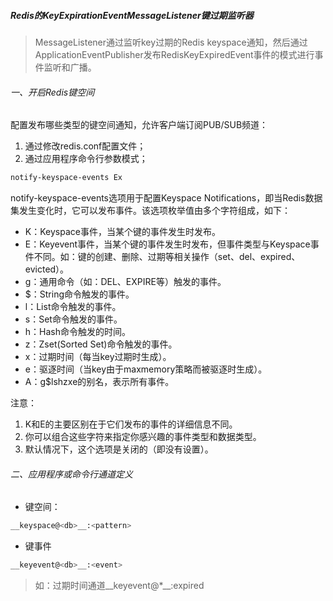 ##### Redis的KeyExpirationEventMessageListener键过期监听器

> MessageListener通过监听key过期的Redis keyspace通知，然后通过ApplicationEventPublisher发布RedisKeyExpiredEvent事件的模式进行事件监听和广播。

###### 一、开启Redis键空间

配置发布哪些类型的键空间通知，允许客户端订阅PUB/SUB频道：

1. 通过修改redis.conf配置文件；
2. 通过应用程序命令行参数模式；

```sh
notify-keyspace-events Ex
```

notify-keyspace-events选项用于配置Keyspace Notifications，即当Redis数据集发生变化时，它可以发布事件。该选项枚举值由多个字符组成，如下：

- K：Keyspace事件，当某个键的事件发生时发布。
- E：Keyevent事件，当某个键的事件发生时发布，但事件类型与Keyspace事件不同。如：键的创建、删除、过期等相关操作（set、del、expired、evicted）。
- g：通用命令（如：DEL、EXPIRE等）触发的事件。
- $：String命令触发的事件。
- l：List命令触发的事件。
- s：Set命令触发的事件。
- h：Hash命令触发的时间。
- z：Zset(Sorted Set)命令触发的事件。
- x：过期时间（每当key过期时生成）。
- e：驱逐时间（当key由于maxmemory策略而被驱逐时生成）。
- A：g$lshzxe的别名，表示所有事件。

注意：

1. K和E的主要区别在于它们发布的事件的详细信息不同。
2. 你可以组合这些字符来指定你感兴趣的事件类型和数据类型。
3. 默认情况下，这个选项是关闭的（即没有设置）。

###### 二、应用程序或命令行通道定义

- 键空间：

```sh
__keyspace@<db>__:<pattern>
```

- 键事件

```sh
__keyevent@<db>__:<event>
```

> 如：过期时间通道\__keyevent@*__:expired